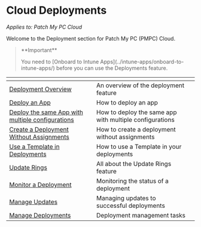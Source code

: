 # Cloud Deployments

_Applies to: Patch My PC Cloud_

Welcome to the Deployment section for Patch My PC (PMPC) Cloud.

> \*\*Important\*\*
>
> You need to \[Onboard to Intune Apps]\(../intune-apps/onboard-to-intune-apps/) before you can use the Deployments feature.

<table data-view="cards"><thead><tr><th></th><th></th><th></th></tr></thead><tbody><tr><td><a href="overview-of-cloud-deployments.md">Deployment Overview</a></td><td>An overview of the deployment feature</td><td></td></tr><tr><td><a href="deploying-an-app-using-cloud/">Deploy an App</a></td><td>How to deploy an app</td><td></td></tr><tr><td><a href="deploy-the-same-app-with-cloud-using-multiple-configurations.md">Deploy the same App with multiple configurations</a></td><td>How to deploy the same app with multiple configurations</td><td></td></tr><tr><td><a href="create-a-cloud-deployment-without-assignments.md">Create a Deployment Without Assignments</a></td><td>How to create a deployment without assignments</td><td></td></tr><tr><td><a href="use-a-template-in-cloud-deployments.md">Use a Template in Deployments</a></td><td>How to use a Template in your deployments</td><td></td></tr><tr><td><a href="cloud-update-rings/">Update Rings</a></td><td>All about the Update Rings feature</td><td></td></tr><tr><td><a href="monitor-a-cloud-deployment.md">Monitor a Deployment</a></td><td>Monitoring the status of a deployment</td><td></td></tr><tr><td><a href="manage-updates-in-cloud/">Manage Updates</a></td><td>Managing updates to successful deployments</td><td></td></tr><tr><td><a href="manage-cloud-deployments/">Manage Deployments</a></td><td>Deployment management tasks</td><td></td></tr></tbody></table>